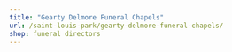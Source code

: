 ```yaml
---
title: "Gearty Delmore Funeral Chapels"
url: /saint-louis-park/gearty-delmore-funeral-chapels/
shop: funeral directors
---
```

